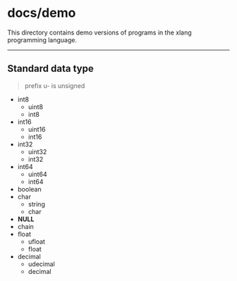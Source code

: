 # docs/demo

This directory contains demo versions of programs in the xlang programming language.

---

## Standard data type

> prefix u- is unsigned

- int8
    - uint8
    - int8
- int16
    - uint16
    - int16
- int32
    - uint32
    - int32
- int64
    - uint64
    - int64
- boolean
- char
    - string
    - char
- __NULL__
- chain
- float
    - ufloat
    - float
- decimal
    - udecimal
    - decimal
